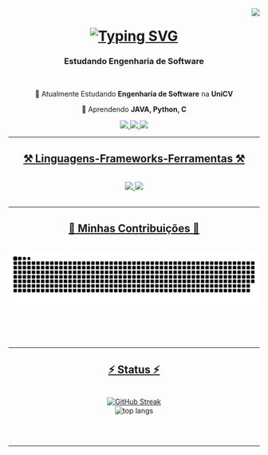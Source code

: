 <img align="right" src="https://visitor-badge.laobi.icu/badge?page_id=lfvSantini.lfvSantini" />

<h1 align="center">
    <a href="https://git.io/typing-svg"><img src="https://readme-typing-svg.demolab.com?font=Sora&size=35&duration=3000&pause=1500&color=F7F7F7&center=true&vCenter=true&width=435&lines=Ol%C3%A1%2C+seja+bem-vindo(a)!;Me+chamo+Luis!" alt="Typing SVG" /></a>
</h1>

<h3 align="center">Estudando Engenharia de Software</h3>

<br/>

<div align="center">
 
📕 Atualmente Estudando **Engenharia de Software** na **UniCV**
 
🔭 Aprendendo **JAVA, Python, C**                                

 </div>
 
<div align="center"> 
  <a href="mailto:lfvsantini@gmail.com">
    <img src="https://img.shields.io/badge/Gmail-333333?style=for-the-badge&logo=gmail&logoColor=red" />
  </a>
  <a href="https://www.linkedin.com/in/lfvsantini/" target="_blank">
    <img src="https://img.shields.io/badge/LinkedIn-0077B5?style=for-the-badge&logo=linkedin&logoColor=white" target="_blank" />
  </a>
    <a href="https://wa.me/5544999010320">
     <img src="https://img.shields.io/badge/WhatsApp-25D366?style=for-the-badge&logo=whatsapp&logoColor=white" />
</div>

 <hr/>
 
<h2 align="center">⚒️ Linguagens-Frameworks-Ferramentas ⚒️</h2>
<br/>
<div align="center">
    <img src="https://skillicons.dev/icons?i=c,java,py" />
    <img src="https://skillicons.dev/icons?i=figma,mysql,vscode,idea,github,git" /><br>
</div>

<br/>
<hr/>

<div align="center">
  <h2>🐍 Minhas Contribuições 🐍</h2>
  <br>
 <img alt="snake eating my contributions" src="https://github.com/lfvSantini/lfvSantini/blob/output/github-snake-dark.svg" />
  
  <br/><br/><br/>
</div>

<hr/>

<h2 align="center">⚡ Status ⚡</h2>
<br>
<div align=center>
<a href="https://git.io/streak-stats"><img src="https://streak-stats.demolab.com?user=lfvSantini&theme=dark&hide_border=true&locale=pt_BR&date_format=j%20M%5B%20Y%5D&mode=weekly&fire=EB0000&ring=FFFFFF&currStreakLabel=FFFFFF&currStreakNum=FFFFFF&sideNums=FFFFFF" alt="GitHub Streak" /></a>
    <br/>
      <img width=325 align="center" src="https://github-readme-stats-vc53.vercel.app/api/top-langs/?username=lfvSantini&layout=pie&layout=compact&theme=react" alt="top langs" />
</div>

<br/><br/>

<hr/>

<br/>
